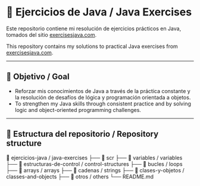 # 📘 Ejercicios de Java / Java Exercises

Este repositorio contiene mi resolución de ejercicios prácticos en Java, tomados del sitio [exercisesjava.com](https://www.exercisesjava.com/es/).

This repository contains my solutions to practical Java exercises from [exercisesjava.com](https://www.exercisesjava.com/es/).

---

## 🎯 Objetivo / Goal

- Reforzar mis conocimientos de Java a través de la práctica constante y la resolución de desafíos de lógica y programación orientada a objetos.  
- To strengthen my Java skills through consistent practice and by solving logic and object-oriented programming challenges.

---

## 📁 Estructura del repositorio / Repository structure

📂 ejercicios-java / java-exercises
├── 📁 scr
    ├── 📁 variables / variables
    ├── 📁 estructuras-de-control / control-structures
    ├── 📁 bucles / loops
    ├── 📁 arrays / arrays
    ├── 📁 cadenas / strings
    ├── 📁 clases-y-objetos / classes-and-objects
    ├── 📁 otros / others
    └── README.md
